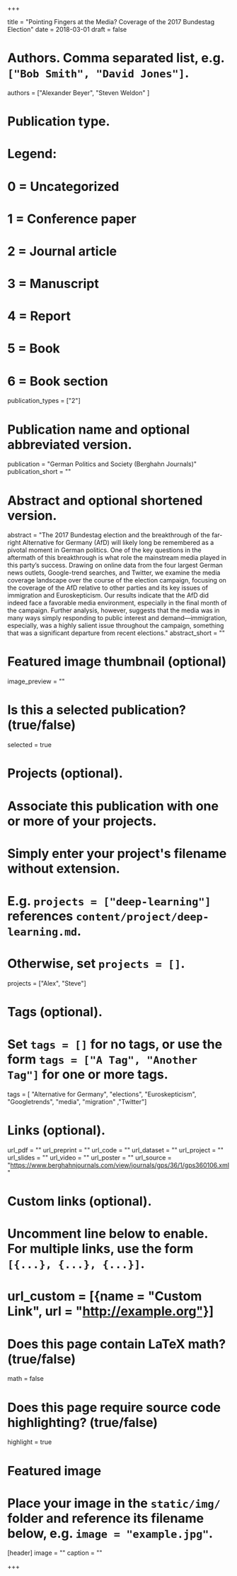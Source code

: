 +++

title = "Pointing Fingers at the Media? Coverage of the 2017 Bundestag Election"
date = 2018-03-01
draft = false

# Authors. Comma separated list, e.g. `["Bob Smith", "David Jones"]`.
authors = ["Alexander Beyer", "Steven Weldon" ]

# Publication type.
# Legend:
# 0 = Uncategorized
# 1 = Conference paper
# 2 = Journal article
# 3 = Manuscript
# 4 = Report
# 5 = Book
# 6 = Book section
publication_types = ["2"]

# Publication name and optional abbreviated version.
publication = "German Politics and Society (Berghahn Journals)"
publication_short = ""

# Abstract and optional shortened version.
abstract = "The 2017 Bundestag election and the breakthrough of the far-right Alternative for Germany (AfD) will likely long be remembered as a pivotal moment in German politics. One of the key questions in the aftermath of this breakthrough is what role the mainstream media played in this party’s success. Drawing on online data from the four largest German news outlets, Google-trend searches, and Twitter, we examine the media coverage landscape over the course of the election campaign, focusing on the coverage of the AfD relative to other parties and its key issues of immigration and Euroskepticism. Our results indicate that the AfD did indeed face a favorable media environment, especially in the final month of the campaign. Further analysis, however, suggests that the media was in many ways simply responding to public interest and demand—immigration, especially, was a highly salient issue throughout the campaign, something that was a significant departure from recent elections."
abstract_short = ""

# Featured image thumbnail (optional)
image_preview = ""

# Is this a selected publication? (true/false)
selected = true

# Projects (optional).
#   Associate this publication with one or more of your projects.
#   Simply enter your project's filename without extension.
#   E.g. `projects = ["deep-learning"]` references `content/project/deep-learning.md`.
#   Otherwise, set `projects = []`.
projects = ["Alex", "Steve"]

# Tags (optional).
#   Set `tags = []` for no tags, or use the form `tags = ["A Tag", "Another Tag"]` for one or more tags.
tags = [ "Alternative for Germany", "elections", "Euroskepticism", "Googletrends", "media", "migration" ,"Twitter"]

# Links (optional).
url_pdf = ""
url_preprint = ""
url_code = ""
url_dataset = ""
url_project = ""
url_slides = ""
url_video = ""
url_poster = ""
url_source = "https://www.berghahnjournals.com/view/journals/gps/36/1/gps360106.xml"

# Custom links (optional).
#   Uncomment line below to enable. For multiple links, use the form `[{...}, {...}, {...}]`.
# url_custom = [{name = "Custom Link", url = "http://example.org"}]

# Does this page contain LaTeX math? (true/false)
math = false

# Does this page require source code highlighting? (true/false)
highlight = true

# Featured image
# Place your image in the `static/img/` folder and reference its filename below, e.g. `image = "example.jpg"`.
[header]
image = ""
caption = ""

+++
